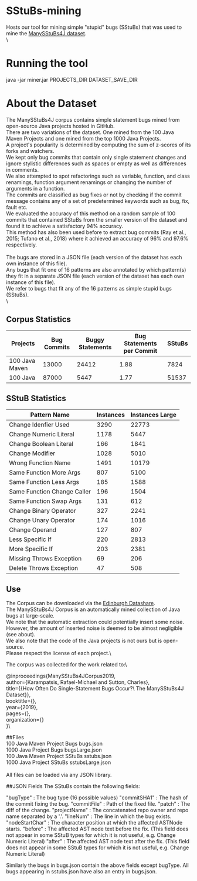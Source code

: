 # SStuBs-mining
Hosts our tool for mining simple "stupid" bugs (SStuBs) that was used to mine the [ManySStuBs4J dataset](https://doi.org/10.7488/ds/2528).\
\
# Running the tool
java -jar miner.jar PROJECTS_DIR DATASET_SAVE_DIR

# About the Dataset
The ManySStuBs4J corpus contains simple statement bugs mined from open-source Java projects hosted in GitHub.\
There are two variations of the dataset. One mined from the 100 Java Maven Projects and one mined from the top 1000 Java Projects.\
A project's popularity is determined by computing the sum of z-scores of its forks and watchers.\
We kept only bug commits that contain only single statement changes and ignore stylistic differences such as spaces or empty as well as differences in comments.\
We also attempted to spot refactorings such as variable, function, and class renamings, function argument renamings or changing the number of arguments in a function.\
The commits are classified as bug fixes or not by checking if the commit message contains any of a set of predetermined keywords such as bug, fix, fault etc.\
We evaluated the accuracy of this method on a random sample of 100 commits that contained SStuBs from the smaller version of the dataset and found it to achieve a satisfactory 94% accuracy.\
This method has also been used before to extract bug commits (Ray et al., 2015; Tufano et al., 2018) where it achieved an accuracy of 96% and 97.6% respectively.\
\
The bugs are stored in a JSON file (each version of the dataset has each own instance of this file).\
Any bugs that fit one of 16 patterns are also annotated by which pattern(s) they fit in a separate JSON file (each version of the dataset has each own instance of this file).\
We refer to bugs that fit any of the 16 patterns as simple stupid bugs (SStuBs).\
\

## Corpus Statistics
Projects | Bug Commits | Buggy Statements | Bug Statements per Commit | SStuBs
---------|-------------|------------------|---------------------------|-------------------------------------------
100 Java Maven  |	  13000		   | 24412	|	          1.88    |  		7824
100 Java	|  	  87000   	   | 5447	|	          1.77     |  		51537


## SStuB Statistics
Pattern Name	|	Instances|	Instances Large     
----------------|----------------|-----------------------
| Change Idenfier Used  	|   3290	|      22773      	
| Change Numeric Literal	|   1178   	|      5447       	
| Change Boolean Literal	|   166	  	|      1841       	
| Change Modifier       	|   1028   	|      5010       	
| Wrong Function Name   	|   1491   	|      10179      	
| Same Function More Args	|   807   	|      5100       	
| Same Function Less Args	|   185   	|      1588       	
| Same Function Change Caller	|   196   	|      1504       	
| Same Function Swap Args	|   131   	|      612       	
| Change Binary Operator	|   327   	|      2241       	
| Change Unary Operator		|   174   	|      1016       	
| Change Operand        	|   127   	|      807       	
| Less Specific If      	|   220   	|      2813       	
| More Specific If      	|   203   	|      2381       	
| Missing Throws Exception	|   69   	|      206       	
| Delete Throws Exception	|   47   	|      508       	


## Use
The Corpus can be downloaded via the [Edinburgh Datashare](https://doi.org/10.7488/ds/2528).\
The ManySStuBs4J Corpus is an automatically mined collection of Java bugs at large-scale.\
We note that the automatic extraction could potentially insert some noise. \
However, the amount of inserted noise is deemed to be almost negligible (see about).\
We also note that the code of the Java projects is not ours but is open-source. \
Please respect the license of each project.\

The corpus was collected for the work related to:\

@inproceedings{ManySStuBs4JCorpus2019,\
	author={Karampatsis, Rafael-Michael and Sutton, Charles},\
	title={{How Often Do Single-Statement Bugs Occur?\\ The ManySStuBs4J Dataset}},\
	booktitle={},\
	year={2019},\
	pages={},\
	organization={}\
}\

##Files\
100 Java Maven Project Bugs				bugs.json\
1000 Java Project Bugs					bugsLarge.json\
100 Java Maven Project SStuBs				sstubs.json\
1000 Java Project SStuBs				sstubsLarge.json\
\
All files can be loaded via any JSON library.


##JSON Fields
The SStuBs contain the following fields:

"bugType"	:	The bug type (16 possible values)
"commitSHA1"	:	The hash of the commit fixing the bug.
"commitFile"	:	Path of the fixed file.
"patch"  	:	The diff of the change.
"projectName"	:	The concatenated repo owner and repo name separated by a '.'.
"lineNum"	:	The line in which the bug exists.
"nodeStartChar"	:	The character position at which the affected ASTNode starts.
"before"	:	The affected AST node text before the fix. (This field does not appear in some SStuB types for which it is not useful, e.g. Change Numeric Literal)
"after"		:	The affected AST node text after the fix. (This field does not appear in some SStuB types for which it is not useful, e.g. Change Numeric Literal)

Similarly the bugs in bugs.json contain the above fields except bugType.
All bugs appearing in sstubs.json have also an entry in bugs.json.


